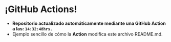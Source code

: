# ¡GitHub Actions!
* **Repositorio actualizado automáticamente mediante una GitHub Action a las: `14:32:48hrs.`**
* Ejemplo sencillo de cómo la **Action** modifica este archivo README.md.
